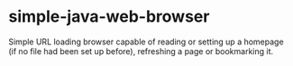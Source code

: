 # simple-java-web-browser
 Simple URL loading browser capable of reading or setting up a homepage (if no file had been set up before), refreshing a page or bookmarking it. 
